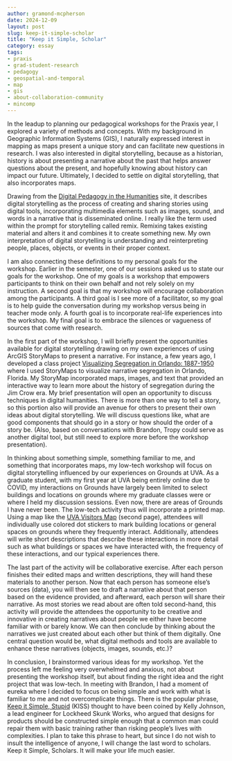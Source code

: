 ```yaml
---
author: gramond-mcpherson
date: 2024-12-09
layout: post
slug: keep-it-simple-scholar
title: "Keep it Simple, Scholar"
category: essay
tags:
- praxis
- grad-student-research
- pedagogy
- geospatial-and-temporal
- map
- gis
- about-collaboration-community
- mincomp
---
```

In the leadup to planning our pedagogical workshops for the Praxis year, I explored a variety of methods and concepts. With my background in Geographic Information Systems (GIS), I naturally expressed interest in mapping as maps present a unique story and can facilitate new questions in research. I was also interested in digital storytelling, because as a historian, history is about presenting a narrative about the past that helps answer questions about the present, and hopefully knowing about history can impact our future. Ultimately, I decided to settle on digital storytelling, that also incorporates maps. 

Drawing from the [Digital Pedagogy in the Humanities](https://digitalpedagogy.mla.hcommons.org/keywords/storytelling/) site, it describes digital storytelling as the process of creating and sharing stories using digital tools, incorporating multimedia elements such as images, sound, and words in a narrative that is disseminated online. I really like the term used within the prompt for storytelling called remix. Remixing takes existing material and alters it and combines it to create something new. My own interpretation of digital storytelling is understanding and reinterpreting people, places, objects, or events in their proper context. 

I am also connecting these definitions to my personal goals for the workshop. Earlier in the semester, one of our sessions asked us to state our goals for the workshop. One of my goals is a workshop that empowers participants to think on their own behalf and not rely solely on my instruction. A second goal is that my workshop will encourage collaboration among the participants. A third goal is I see more of a facilitator, so my goal is to help guide the conversation during my workshop versus being in teacher mode only. A fourth goal is to incorporate real-life experiences into the workshop. My final goal is to embrace the silences or vagueness of sources that come with research.

In the first part of the workshop, I will briefly present the opportunities available for digital storytelling drawing on my own experiences of using ArcGIS StoryMaps to present a narrative. For instance, a few years ago, I developed a class project [Visualizing Segregation in Orlando: 1887-1950](https://storymaps.arcgis.com/collections/e32ed970baed444d8d8f5c7c1fb10527) where I used StoryMaps to visualize narrative segregation in Orlando, Florida. My StoryMap incorporated maps, images, and text that provided an interactive way to learn more about the history of segregation during the Jim Crow era. My brief presentation will open an opportunity to discuss techniques in digital humanities. There is more than one way to tell a story, so this portion also will provide an avenue for others to present their own ideas about digital storytelling. We will discuss questions like, what are good components that should go in a story or how should the order of a story be. (Also, based on conversations with Brandon, Tropy could serve as another digital tool, but still need to explore more before the workshop presentation). 

In thinking about something simple, something familiar to me, and something that incorporates maps, my low-tech workshop will focus on digital storytelling influenced by our experiences on Grounds at UVA. As a graduate student, with my first year at UVA being entirely online due to COVID, my interactions on Grounds have largely been limited to select buildings and locations on grounds where my graduate classes were or where I held my discussion sessions. Even now, there are areas of Grounds I have never been. The low-tech activity thus will incorporate a printed map. Using a map like the [UVA Visitors Map](https://indd.adobe.com/view/28b3e175-9dbf-452e-82da-587822476c74) (second page), attendees will individually use colored dot stickers to mark building locations or general spaces on grounds where they frequently interact. Additionally, attendees will write short descriptions that describe these interactions in more detail such as what buildings or spaces we have interacted with, the frequency of these interactions, and our typical experiences there. 

The last part of the activity will be collaborative exercise. After each person finishes their edited maps and written descriptions, they will hand these materials to another person. Now that each person has someone else’s sources (data), you will then see to draft a narrative about that person based on the evidence provided, and afterward, each person will share their narrative. As most stories we read about are often told second-hand, this activity will provide the attendees the opportunity to be creative and innovative in creating narratives about people we either have become familiar with or barely know. We can then conclude by thinking about the narratives we just created about each other but think of them digitally. One central question would be, what digital methods and tools are available to enhance these narratives (objects, images, sounds, etc.)? 

In conclusion, I brainstormed various ideas for my workshop. Yet the process left me feeling very overwhelmed and anxious, not about presenting the workshop itself, but about finding the right idea and the right project that was low-tech. In meeting with Brandon, I had a moment of eureka where I decided to focus on being simple and work with what is familiar to me and not overcomplicate things. There is the popular phrase, [Keep it Simple, Stupid](https://www.interaction-design.org/literature/topics/keep-it-simple-stupid) (KISS) thought to have been coined by Kelly Johnson, a lead engineer for Lockheed Skunk Works, who argued that designs for products should be constructed simple enough that a common man could repair them with basic training rather than risking people’s lives with complexities. I plan to take this phrase to heart, but since I do not wish to insult the intelligence of anyone, I will change the last word to scholars. Keep it Simple, Scholars. It will make your life much easier.

